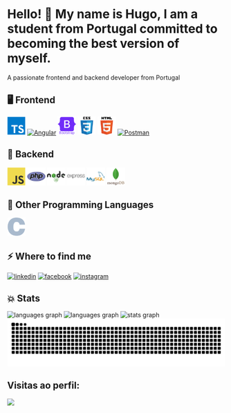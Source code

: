 <h1>Hello! 👋 My name is Hugo, I am a student from Portugal committed to becoming the best version of myself.</h1>
<p>A passionate frontend and backend developer from Portugal</p>
<!-- Frontend Section -->
<h2> 🖥️ Frontend </h2>

<p>
  <a target="_blank" href="https://www.typescriptlang.org/"><img src="https://raw.githubusercontent.com/devicons/devicon/master/icons/typescript/typescript-original.svg" alt="TypeScript" width="42" height="42" /></a>
  <a target="_blank" href="https://angular.io/"><img src="https://angular.io/assets/images/logos/angular/angular.svg" alt="Angular" width="42" height="42" /></a>
  <a target="_blank" href="https://getbootstrap.com/"><img src="https://raw.githubusercontent.com/devicons/devicon/master/icons/bootstrap/bootstrap-plain-wordmark.svg" alt="Bootstrap" width="42" height="42" /></a>
  <a target="_blank" href="https://developer.mozilla.org/en-US/docs/Web/CSS"><img src="https://raw.githubusercontent.com/devicons/devicon/master/icons/css3/css3-original-wordmark.svg" alt="CSS3" width="42" height="42" /></a>
  <a target="_blank" href="https://developer.mozilla.org/en-US/docs/Web/HTML"><img src="https://raw.githubusercontent.com/devicons/devicon/master/icons/html5/html5-original-wordmark.svg" alt="HTML5" width="42" height="42" /></a>
  <a target="_blank" href="https://www.postman.com/"><img src="https://www.vectorlogo.zone/logos/getpostman/getpostman-icon.svg" alt="Postman" width="42" height="42" /></a>
</p>

<!-- Backend Section -->
<h2>💾 Backend</h2>
<p>
  <a target="_blank" href="https://developer.mozilla.org/en-US/docs/Web/JavaScript"><img src="https://raw.githubusercontent.com/devicons/devicon/master/icons/javascript/javascript-original.svg" alt="JavaScript" width="42" height="42" /></a>
  <a target="_blank" href="https://www.php.net/"><img src="https://raw.githubusercontent.com/devicons/devicon/master/icons/php/php-original.svg" alt="PHP" width="42" height="42" /></a>
  <a target="_blank" href="https://nodejs.org/"><img src="https://raw.githubusercontent.com/devicons/devicon/master/icons/nodejs/nodejs-original-wordmark.svg" alt="Node.js" width="42" height="42" /></a>
  <a target="_blank" href="https://expressjs.com/"><img src="https://raw.githubusercontent.com/devicons/devicon/master/icons/express/express-original-wordmark.svg" alt="Express.js" width="42" height="42" /></a>
  <a target="_blank" href="https://www.mysql.com/"><img src="https://raw.githubusercontent.com/devicons/devicon/master/icons/mysql/mysql-original-wordmark.svg" alt="MySQL" width="42" height="42" /></a>
  <a target="_blank" href="https://www.mongodb.com/"><img src="https://raw.githubusercontent.com/devicons/devicon/master/icons/mongodb/mongodb-original-wordmark.svg" alt="MongoDB" width="42" height="42" /></a>
</p>

<!-- Other Programming Languages -->
<h2>🧠 Other Programming Languages</h2>
<p>
  <a target="_blank" href="https://en.wikipedia.org/wiki/C_(programming_language)"><img src="https://raw.githubusercontent.com/devicons/devicon/master/icons/c/c-original.svg" alt="C" width="42" height="42" /></a>
</p>


</p>
<h2>⚡️ Where to find me</h2>
<p><a target="_blank" href="https://www.linkedin.com/in/hugo-martins-75058b2ba" style="display: inline-block;"><img src="https://img.shields.io/badge/linkedin-logo?style=for-the-badge&logo=linkedin&logoColor=white&color=%230a77b6" alt="linkedin" /></a>
<a target="_blank" href="https://www.facebook.com/hugo.martins.35728466" style="display: inline-block;"><img src="https://img.shields.io/badge/facebook-logo?style=for-the-badge&logo=facebook&logoColor=white&color=%230866ff" alt="facebook" /></a>
<a target="_blank" href="https://www.instagram.com/hugo.martins23" style="display: inline-block;"><img src="https://img.shields.io/badge/instagram-logo?style=for-the-badge&logo=instagram&logoColor=white&color=%23F35369" alt="instagram" /></a></p>

<h2>💥 Stats</h2>
<div align="left">
  <img src="https://github-readme-stats.vercel.app/api?username=HugoMartins2001&theme=gotham&show_icons=true&hide_border=false&count_private=true" height="130" alt="languages graph" />
  <img src="https://github-readme-streak-stats.herokuapp.com/?user=HugoMartins2001&theme=gotham&hide_border=false" height="130" alt="languages graph" />
  <img src="https://github-readme-stats.vercel.app/api/top-langs/?username=HugoMartins2001&theme=gotham&show_icons=true&hide_border=false&layout=compact" height="130" alt="stats graph" />
</div>

<picture>
  <source media="(prefers-color-scheme: dark)" srcset="https://raw.githubusercontent.com/HugoMartins2001/HugoMartins2001/output/github-snake-dark.svg" />
  <source media="(prefers-color-scheme: light)" srcset="https://raw.githubusercontent.com/HugoMartins2001/HugoMartins2001/output/github-snake.svg" />
  <img alt="github-snake" src="https://raw.githubusercontent.com/HugoMartins2001/HugoMartins2001/output/github-snake.svg" />
</picture>
 
<h2 align="left">Visitas ao perfil:</h2>
<div align="left">
  <img src="https://profile-counter.glitch.me/HugoMartins2001/count.svg?"  />
</div>
